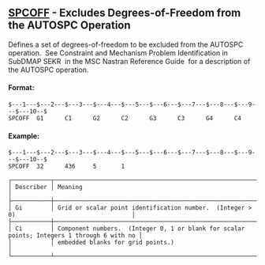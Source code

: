 ## [SPCOFF](https://help.hexagonmi.com/bundle/MSC_Nastran_2022.4/page/Nastran_Combined_Book/qrg/bulkqrs/TOC.SPCOFF.xhtml) - Excludes Degrees-of-Freedom from the AUTOSPC Operation

Defines a set of degrees-of-freedom to be excluded from the AUTOSPC operation.  See  Constraint and Mechanism Problem Identification in SubDMAP SEKR  in the  MSC Nastran Reference Guide  for a description of the AUTOSPC operation.

#### Format:

```nastran
$---1---$---2---$---3---$---4---$---5---$---6---$---7---$---8---$---9---$---10--$
SPCOFF  G1      C1      G2      C2      G3      C3      G4      C4              
```

#### Example:

```nastran
$---1---$---2---$---3---$---4---$---5---$---6---$---7---$---8---$---9---$---10--$
SPCOFF  32      436     5       1                                               
```

```text
┌───────────┬────────────────────────────────────────────────────────────────────────────────────────────┐
│ Describer │ Meaning                                                                                    │
├───────────┼────────────────────────────────────────────────────────────────────────────────────────────┤
│ Gi        │ Grid or scalar point identification number.  (Integer > 0)                                 │
├───────────┼────────────────────────────────────────────────────────────────────────────────────────────┤
│ Ci        │ Component numbers.  (Integer 0, 1 or blank for scalar points; Integers 1 through 6 with no │
│           │ embedded blanks for grid points.)                                                          │
└───────────┴────────────────────────────────────────────────────────────────────────────────────────────┘
```
